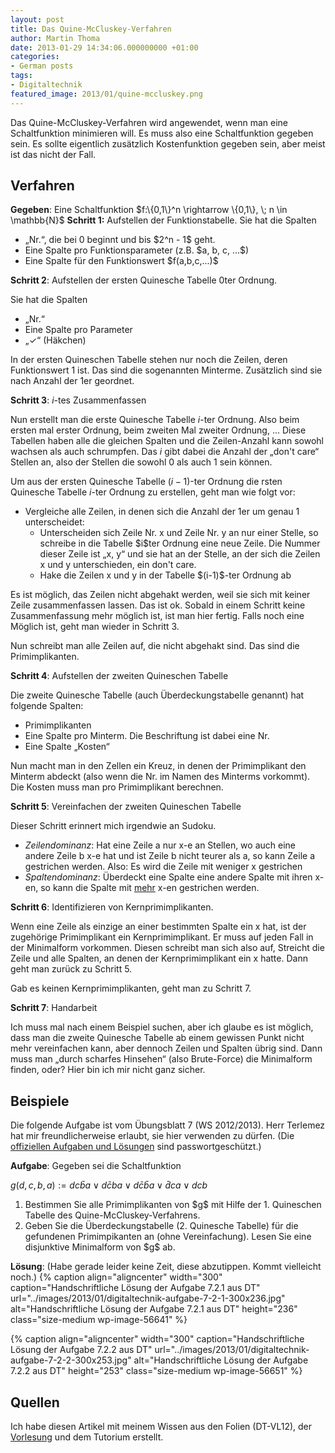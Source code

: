 ```yaml
---
layout: post
title: Das Quine-McCluskey-Verfahren
author: Martin Thoma
date: 2013-01-29 14:34:06.000000000 +01:00
categories:
- German posts
tags:
- Digitaltechnik
featured_image: 2013/01/quine-mccluskey.png
---
```

Das Quine-McCluskey-Verfahren wird angewendet, wenn man eine Schaltfunktion minimieren will. Es muss also eine Schaltfunktion gegeben sein. Es sollte eigentlich zus&auml;tzlich Kostenfunktion gegeben sein, aber meist ist das nicht der Fall.

<h2>Verfahren</h2>
<strong>Gegeben</strong>: Eine Schaltfunktion $f:\{0,1\}^n \rightarrow \{0,1\}, \; n \in \mathbb{N}$
<strong>Schritt 1:</strong> Aufstellen der Funktionstabelle. Sie hat die Spalten 
<ul>
  <li>&bdquo;Nr.&ldquo;, die bei 0 beginnt und bis $2^n - 1$ geht.</li>
  <li>Eine Spalte pro Funktionsparameter (z.B. $a, b, c, ...$)</li>
  <li>Eine Spalte f&uuml;r den Funktionswert $f(a,b,c,...)$</li>
</ul>

<strong>Schritt 2</strong>: Aufstellen der ersten Quinesche Tabelle 0ter Ordnung. 

Sie hat die Spalten
<ul>
  <li>&bdquo;Nr.&ldquo;</li>
  <li>Eine Spalte pro Parameter</li>
  <li>&bdquo;✓&ldquo; (H&auml;kchen)</li>
</ul>
In der ersten Quineschen Tabelle stehen nur noch die Zeilen, deren Funktionswert 1 ist. Das sind die sogenannten Minterme. Zus&auml;tzlich sind sie nach Anzahl der 1er geordnet.

<strong>Schritt 3</strong>: $i$-tes Zusammenfassen

Nun erstellt man die erste Quinesche Tabelle $i$-ter Ordnung. Also beim ersten mal erster Ordnung, beim zweiten Mal zweiter Ordnung, ...
Diese Tabellen haben alle die gleichen Spalten und die Zeilen-Anzahl kann sowohl wachsen als auch schrumpfen. Das $i$ gibt dabei die Anzahl der &bdquo;don't care&ldquo; Stellen an, also der Stellen die sowohl 0 als auch 1 sein k&ouml;nnen.

Um aus der ersten Quinesche Tabelle $(i-1)$-ter Ordnung die rsten Quinesche Tabelle $i$-ter Ordnung zu erstellen, geht man wie folgt vor:
<ul>
  <li>Vergleiche alle Zeilen, in denen sich die Anzahl der 1er um genau 1 unterscheidet:
    <ul>
      <li>Unterscheiden sich Zeile Nr. x und Zeile Nr. y an nur einer Stelle, so schreibe in die Tabelle $i$ter Ordnung eine neue Zeile. Die Nummer dieser Zeile ist &bdquo;x, y&ldquo; und sie hat an der Stelle, an der sich die Zeilen x und y unterschieden, ein don't care.</li>
      <li>Hake die Zeilen x und y in der Tabelle $(i-1)$-ter Ordnung ab</li>
    </ul>
  </li>
</ul>

Es ist m&ouml;glich, das Zeilen nicht abgehakt werden, weil sie sich mit keiner Zeile zusammenfassen lassen. Das ist ok.
Sobald in einem Schritt keine Zusammenfassung mehr m&ouml;glich ist, ist man hier fertig. Falls noch eine M&ouml;glich ist, geht man wieder in Schritt 3.

Nun schreibt man alle Zeilen auf, die nicht abgehakt sind. Das sind die Primimplikanten.

<strong>Schritt 4</strong>: Aufstellen der zweiten Quineschen Tabelle

Die zweite Quinesche Tabelle (auch &Uuml;berdeckungstabelle genannt) hat folgende Spalten:
<ul>
  <li>Primimplikanten</li>
  <li>Eine Spalte pro Minterm. Die Beschriftung ist dabei eine Nr.</li>
  <li>Eine Spalte &bdquo;Kosten&ldquo;</li>
</ul>

Nun macht man in den Zellen ein Kreuz, in denen der Primimplikant den Minterm abdeckt (also wenn die Nr. im Namen des Minterms vorkommt). Die Kosten muss man pro Primimplikant berechnen.

<strong>Schritt 5</strong>: Vereinfachen der zweiten Quineschen Tabelle

Dieser Schritt erinnert mich irgendwie an Sudoku. 
<ul>
  <li><em>Zeilendominanz</em>: Hat eine Zeile a nur x-e an Stellen, wo auch eine andere Zeile b x-e hat und ist Zeile b nicht teurer als a, so kann Zeile a gestrichen werden. Also: Es wird die Zeile mit weniger x gestrichen</li>
  <li><em>Spaltendominanz</em>: &Uuml;berdeckt eine Spalte eine andere Spalte mit ihren x-en, so kann die Spalte mit <u>mehr</u> x-en gestrichen werden.</li>
</ul>

<strong>Schritt 6</strong>: Identifizieren von Kernprimimplikanten.

Wenn eine Zeile als einzige an einer bestimmten Spalte ein x hat, ist der zugeh&ouml;rige Primimplikant ein Kernprimimplikant. Er muss auf jeden Fall in der Minimalform vorkommen. Diesen schreibt man sich also auf, Streicht die Zeile und alle Spalten, an denen der Kernprimimplikant ein x hatte. Dann geht man zur&uuml;ck zu Schritt 5.

Gab es keinen Kernprimimplikanten, geht man zu Schritt 7.

<strong>Schritt 7</strong>: Handarbeit

Ich muss mal nach einem Beispiel suchen, aber ich glaube es ist m&ouml;glich, dass man die zweite Quinesche Tabelle ab einem gewissen Punkt nicht mehr vereinfachen kann, aber dennoch Zeilen und Spalten &uuml;brig sind. Dann muss man &bdquo;durch scharfes Hinsehen&ldquo; (also Brute-Force) die Minimalform finden, oder? Hier bin ich mir nicht ganz sicher.

<h2>Beispiele</h2>
Die folgende Aufgabe ist vom &Uuml;bungsblatt 7 (WS 2012/2013). Herr Terlemez hat mir freundlicherweise erlaubt, sie hier verwenden zu d&uuml;rfen.
(Die <a href="http://ti.ira.uka.de/TI-1/Uebungen/Uebungen.php">offiziellen Aufgaben und L&ouml;sungen</a> sind passwortgesch&uuml;tzt.)

<strong>Aufgabe</strong>:
Gegeben sei die Schaltfunktion

$g(d,c,b,a) := dc \bar b a \lor d \bar c ba \lor d \bar c \bar b a \lor \bar d ca \lor dcb$

<ol>
  <li>Bestimmen Sie alle Primimplikanten von $g$ mit Hilfe der 1. Quineschen Tabelle des Quine-McCluskey-Verfahrens.</li>
  <li>Geben Sie die &Uuml;berdeckungstabelle (2. Quinesche Tabelle) f&uuml;r die gefundenen Primimpikanten an (ohne Vereinfachung). Lesen Sie eine disjunktive Minimalform von $g$ ab.</li>
</ol>

<strong>L&ouml;sung</strong>:
(Habe gerade leider keine Zeit, diese abzutippen. Kommt vielleicht noch.)
{% caption align="aligncenter" width="300" caption="Handschriftliche L&ouml;sung der Aufgabe 7.2.1 aus DT" url="../images/2013/01/digitaltechnik-aufgabe-7-2-1-300x236.jpg" alt="Handschriftliche L&ouml;sung der Aufgabe 7.2.1 aus DT"  height="236" class="size-medium wp-image-56641" %}

{% caption align="aligncenter" width="300" caption="Handschriftliche L&ouml;sung der Aufgabe 7.2.2 aus DT" url="../images/2013/01/digitaltechnik-aufgabe-7-2-2-300x253.jpg" alt="Handschriftliche L&ouml;sung der Aufgabe 7.2.2 aus DT"  height="253" class="size-medium wp-image-56651" %}

<h2>Quellen</h2>
Ich habe diesen Artikel mit meinem Wissen aus den Folien (DT-VL12), der <a href="http://www.youtube.com/watch?v=K1NAj4ecPDw&list=PL025B377F9094FCB9&index=13">Vorlesung</a> und dem Tutorium erstellt. 
